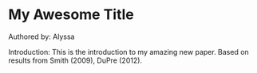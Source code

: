 # My Awesome Title
Authored by: Alyssa

Introduction: This is the introduction to my amazing new paper. Based on results from Smith (2009), DuPre (2012).